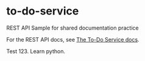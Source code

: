 # to-do-service

REST API Sample for shared documentation practice

For the REST API docs, see [The To-Do Service docs](https://uwc2-apidoc.github.io/to-do-service-public/).

Test 123. Learn python.
